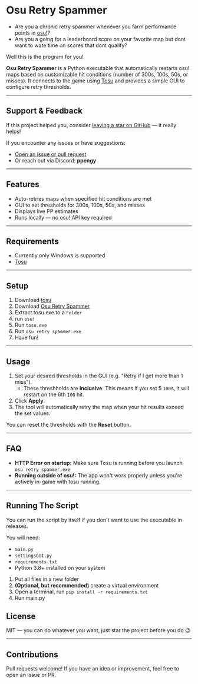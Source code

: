 # Osu Retry Spammer
- Are you a chronic retry spammer whenever you farm performance points in [osu!](https://osu.ppy.sh)?
- Are you a going for a leaderboard score on your favorite map but dont want to wate time on scores that dont qualify?

Well this is the program for you!

**Osu Retry Spammer** is a Python executable that automatically restarts osu! maps based on customizable hit conditions (number of 300s, 100s, 50s, or misses). It connects to the game using [Tosu](https://github.com/tosuapp/tosu) and provides a simple GUI to configure retry thresholds.

---

## Support & Feedback


If this project helped you, consider [leaving a star on GitHub](https://github.com/Yahmed99/osu-retry-spammer/stargazers) — it really helps!

If you encounter any issues or have suggestions:

- [Open an issue or pull request](https://github.com/Yahmed99/osu-retry-spammer/issues)
- Or reach out via Discord: **ppengy**

---

##  Features

-  Auto-retries maps when specified hit conditions are met
-  GUI to set thresholds for 300s, 100s, 50s, and misses
-  Displays live PP estimates
-  Runs locally — no osu! API key required

---
##  Requirements

- Currently only Windows is supported
- [Tosu](https://github.com/limjeck/tosu)
---

## Setup
1. Download [tosu](https://github.com/tosuapp/tosu/releases/latest)
2. Download [Osu Retry Spammer](https://github.com/Yahmed99/osu-retry-spammer/releases/latest)
2. Extract tosu.exe to a `Folder`
3. run `osu!`
4. Run `tosu.exe`
5. Run `osu retry spammer.exe`
6. Have fun!
---


##  Usage

1. Set your desired thresholds in the GUI (e.g. "Retry if I get more than 1 miss").
    - These threshholds are **inclusive**. This means if you set 5 `100`s, it will restart on the 6th `100` hit.
2. Click **Apply**.
3. The tool will automatically retry the map when your hit results exceed the set values.

You can reset the thresholds with the **Reset** button.

---

##  FAQ

-  **HTTP Error on startup:** Make sure Tosu is running before you launch `osu retry spammer.exe`
-  **Running outside of osu!:** The app won't work properly unless you're actively in-game with tosu running.

---

## Running The Script 
You can run the script by itself if you don't want to use the executable in releases.

You will need:
 - `main.py`
 - `settingsGUI.py`
 - `requirements.txt`
 - Python 3.8+ installed on your system

1. Put all files in a new folder
2. **(Optional, but recommended)** create a virtual environment
3. Open a terminal, run `pip install -r requirements.txt`
4. Run main.py 

##  License

MIT — you can do whatever you want, just star the project before you do 😉

---

##  Contributions

Pull requests welcome! If you have an idea or improvement, feel free to open an issue or PR.



